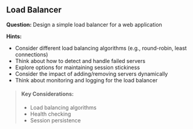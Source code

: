 
## Load Balancer

**Question:** Design a simple load balancer for a web application

**Hints:**
- Consider different load balancing algorithms (e.g., round-robin, least connections)
- Think about how to detect and handle failed servers
- Explore options for maintaining session stickiness
- Consider the impact of adding/removing servers dynamically
- Think about monitoring and logging for the load balancer

> #### Key Considerations:
> - Load balancing algorithms
> - Health checking
> - Session persistence
